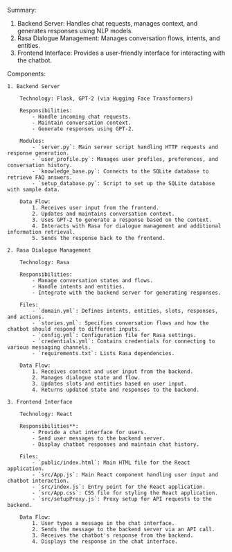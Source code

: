 Summary:
1. Backend Server: Handles chat requests, manages context, and generates responses using NLP models.
2. Rasa Dialogue Management: Manages conversation flows, intents, and entities.
3. Frontend Interface: Provides a user-friendly interface for interacting with the chatbot.

Components:

    1. Backend Server

        Technology: Flask, GPT-2 (via Hugging Face Transformers)

        Responsibilities:
            - Handle incoming chat requests.
            - Maintain conversation context.
            - Generate responses using GPT-2.

        Modules:
            - `server.py`: Main server script handling HTTP requests and response generation.
            - `user_profile.py`: Manages user profiles, preferences, and conversation history.
            - `knowledge_base.py`: Connects to the SQLite database to retrieve FAQ answers.
            - `setup_database.py`: Script to set up the SQLite database with sample data.

        Data Flow:
            1. Receives user input from the frontend.
            2. Updates and maintains conversation context.
            3. Uses GPT-2 to generate a response based on the context.
            4. Interacts with Rasa for dialogue management and additional information retrieval.
            5. Sends the response back to the frontend.

    2. Rasa Dialogue Management

        Technology: Rasa

        Responsibilities:
            - Manage conversation states and flows.
            - Handle intents and entities.
            - Integrate with the backend server for generating responses.

        Files:
            - `domain.yml`: Defines intents, entities, slots, responses, and actions.
            - `stories.yml`: Specifies conversation flows and how the chatbot should respond to different inputs.
            - `config.yml`: Configuration file for Rasa settings.
            - `credentials.yml`: Contains credentials for connecting to various messaging channels.
            - `requirements.txt`: Lists Rasa dependencies.

        Data Flow:
            1. Receives context and user input from the backend.
            2. Manages dialogue state and flow.
            3. Updates slots and entities based on user input.
            4. Returns updated state and responses to the backend.

    3. Frontend Interface

        Technology: React

        Responsibilities**:
            - Provide a chat interface for users.
            - Send user messages to the backend server.
            - Display chatbot responses and maintain chat history.

        Files:
            - `public/index.html`: Main HTML file for the React application.
            - `src/App.js`: Main React component handling user input and chatbot interaction.
            - `src/index.js`: Entry point for the React application.
            - `src/App.css`: CSS file for styling the React application.
            - `src/setupProxy.js`: Proxy setup for API requests to the backend.

        Data Flow:
            1. User types a message in the chat interface.
            2. Sends the message to the backend server via an API call.
            3. Receives the chatbot's response from the backend.
            4. Displays the response in the chat interface.
